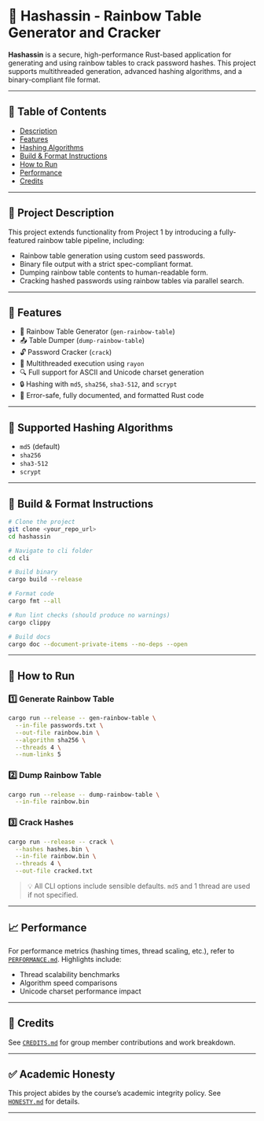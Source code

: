 # 🔐 Hashassin - Rainbow Table Generator and Cracker

**Hashassin** is a secure, high-performance Rust-based application for generating and using rainbow tables to crack password hashes. This project supports multithreaded generation, advanced hashing algorithms, and a binary-compliant file format.

---

## 📌 Table of Contents
- [Description](#-project-description)
- [Features](#-features)
- [Hashing Algorithms](#-supported-hashing-algorithms)
- [Build & Format Instructions](#-build--format-instructions)
- [How to Run](#-how-to-run)
- [Performance](#-performance)
- [Credits](#-credits)

---

## 📄 Project Description

This project extends functionality from Project 1 by introducing a fully-featured rainbow table pipeline, including:
- Rainbow table generation using custom seed passwords.
- Binary file output with a strict spec-compliant format.
- Dumping rainbow table contents to human-readable form.
- Cracking hashed passwords using rainbow tables via parallel search.

---

## 🚀 Features

- 📂 Rainbow Table Generator (`gen-rainbow-table`)
- 📤 Table Dumper (`dump-rainbow-table`)
- 🔓 Password Cracker (`crack`)
- 🧵 Multithreaded execution using `rayon`
- 🔍 Full support for ASCII and Unicode charset generation
- 🔒 Hashing with `md5`, `sha256`, `sha3-512`, and `scrypt`
- 🧪 Error-safe, fully documented, and formatted Rust code

---

## 🔐 Supported Hashing Algorithms
- `md5` (default)
- `sha256`
- `sha3-512`
- `scrypt`

---

## 🧱 Build & Format Instructions

```bash
# Clone the project
git clone <your_repo_url>
cd hashassin

# Navigate to cli folder
cd cli

# Build binary
cargo build --release

# Format code
cargo fmt --all

# Run lint checks (should produce no warnings)
cargo clippy

# Build docs
cargo doc --document-private-items --no-deps --open
```

---

## 🧪 How to Run

### 1️⃣ Generate Rainbow Table

```bash
cargo run --release -- gen-rainbow-table \
  --in-file passwords.txt \
  --out-file rainbow.bin \
  --algorithm sha256 \
  --threads 4 \
  --num-links 5
```

### 2️⃣ Dump Rainbow Table

```bash
cargo run --release -- dump-rainbow-table \
  --in-file rainbow.bin
```

### 3️⃣ Crack Hashes

```bash
cargo run --release -- crack \
  --hashes hashes.bin \
  --in-file rainbow.bin \
  --threads 4 \
  --out-file cracked.txt
```

> 💡 All CLI options include sensible defaults. `md5` and 1 thread are used if not specified.

---


## 📈 Performance

For performance metrics (hashing times, thread scaling, etc.), refer to [`PERFORMANCE.md`](./PERFORMANCE.md). Highlights include:
- Thread scalability benchmarks
- Algorithm speed comparisons
- Unicode charset performance impact

---

## 👥 Credits

See [`CREDITS.md`](./CREDITS.md) for group member contributions and work breakdown.

---

## ✅ Academic Honesty

This project abides by the course’s academic integrity policy. See [`HONESTY.md`](./HONESTY.md) for details.

---
